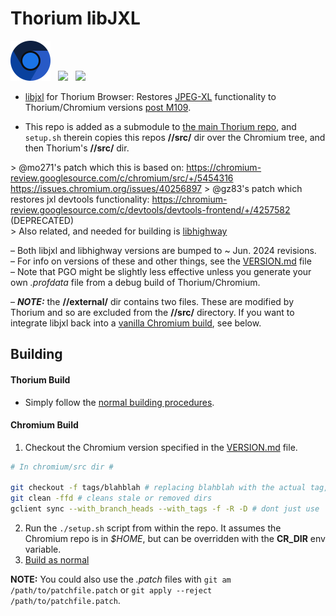 # Thorium libJXL

<img src="https://raw.githubusercontent.com/Alex313031/Thorium/main/logos/NEW/thorium.svg" width="64">&nbsp;&nbsp;&nbsp;<img src="https://raw.githubusercontent.com/Alex313031/thorium-libjxl/main/plus-sign.svg" width="64">&nbsp;&nbsp;&nbsp;<img src="https://raw.githubusercontent.com/Alex313031/thorium-libjxl/main/JPEG_XL_logo.svg" width="54">

 - [libjxl](https://github.com/libjxl/libjxl) for Thorium Browser: Restores [JPEG-XL](https://jpegxl.info/) functionality to Thorium/Chromium versions [post M109](https://chromium-review.googlesource.com/c/chromium/src/+/4081749).

 - This repo is added as a submodule to [the main Thorium repo](https://github.com/Alex313031/Thorium), and `setup.sh` therein copies this repos __//src/__ dir over the
 Chromium tree, and then Thorium's __//src/__ dir.

 &#62; @mo271's patch which this is based on: https://chromium-review.googlesource.com/c/chromium/src/+/5454316 \
 https://issues.chromium.org/issues/40256897
 &#62; @gz83's patch which restores jxl devtools functionality: https://chromium-review.googlesource.com/c/devtools/devtools-frontend/+/4257582 (DEPRECATED) \
 &#62; Also related, and needed for building is [libhighway](https://github.com/google/highway)

 &ndash; Both libjxl and libhighway versions are bumped to ~ Jun. 2024 revisions. \
 &ndash; For info on versions of these and other things, see the [VERSION.md](https://github.com/Alex313031/thorium-libjxl/blob/main/VERSION.md) file \
 &ndash; Note that PGO might be slightly less effective unless you generate your own *.profdata* file from a debug build of Thorium/Chromium.

 &ndash; __*NOTE:*__ the __//external/__ dir contains two files. These are modified by Thorium and so are excluded from the __//src/__ directory. If you want to integrate libjxl back into a [vanilla Chromium build](https://www.chromium.org), see below.

## Building

#### Thorium Build

 - Simply follow the [normal building procedures](https://github.com/Alex313031/thorium/blob/main/docs/BUILDING.md).

#### Chromium Build

 1. Checkout the Chromium version specified in the [VERSION.md](https://github.com/Alex313031/thorium-libjxl/blob/main/VERSION.md) file.

```bash
# In chromium/src dir #

git checkout -f tags/blahblah # replacing blahblah with the actual tag, i.e. 114.0.5735.134
git clean -ffd # cleans stale or removed dirs
gclient sync --with_branch_heads --with_tags -f -R -D # dont just use 'gclient sync'
```

 2. Run the `./setup.sh` script from within the repo. It assumes the Chromium repo is in *$HOME*, but can be overridden with the __CR_DIR__ env variable.
 3. [Build as normal](https://www.chromium.org/developers/how-tos/get-the-code/)

__NOTE:__ You could also use the *.patch* files with `git am /path/to/patchfile.patch` or `git apply --reject /path/to/patchfile.patch`.
